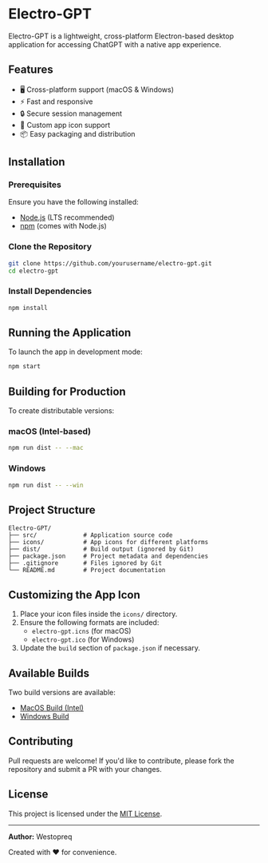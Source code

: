 # Electro-GPT

Electro-GPT is a lightweight, cross-platform Electron-based desktop application for accessing ChatGPT with a native app experience.

## Features
- 🖥️ Cross-platform support (macOS & Windows)
- ⚡ Fast and responsive
- 🔒 Secure session management
- 🎨 Custom app icon support
- 📦 Easy packaging and distribution

## Installation

### Prerequisites
Ensure you have the following installed:
- [Node.js](https://nodejs.org/) (LTS recommended)
- [npm](https://www.npmjs.com/) (comes with Node.js)

### Clone the Repository
```sh
git clone https://github.com/yourusername/electro-gpt.git
cd electro-gpt
```

### Install Dependencies
```sh
npm install
```

## Running the Application
To launch the app in development mode:
```sh
npm start
```

## Building for Production
To create distributable versions:

### macOS (Intel-based)
```sh
npm run dist -- --mac
```

### Windows
```sh
npm run dist -- --win
```

## Project Structure
```
Electro-GPT/
├── src/             # Application source code
├── icons/           # App icons for different platforms
├── dist/            # Build output (ignored by Git)
├── package.json     # Project metadata and dependencies
├── .gitignore       # Files ignored by Git
└── README.md        # Project documentation
```

## Customizing the App Icon
1. Place your icon files inside the `icons/` directory.
2. Ensure the following formats are included:
   - `electro-gpt.icns` (for macOS)
   - `electro-gpt.ico` (for Windows)
3. Update the `build` section of `package.json` if necessary.

## Available Builds
Two build versions are available:
- [MacOS Build (Intel)](https://github.com/westopreq/electro-gpt/releases/tag/electro-gpt)
- [Windows Build](https://github.com/westopreq/electro-gpt/releases/tag/electro-gpt)

## Contributing
Pull requests are welcome! If you'd like to contribute, please fork the repository and submit a PR with your changes.

## License
This project is licensed under the [MIT License](LICENSE).

---
**Author:** Westopreq

Created with ❤️ for convenience.

